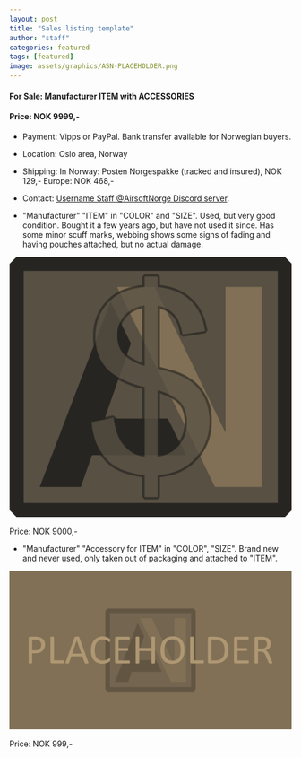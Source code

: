 ```yaml
---
layout: post
title: "Sales listing template"
author: "staff"
categories: featured
tags: [featured]
image: assets/graphics/ASN-PLACEHOLDER.png
---
```


<!-- The file name of your listing must follow a strict naming convetion:
YYYY-MM-DD-sales-listing-title.md
The date in the file name serves as the publishing date for the post.
Words in the file name should identify the post contents, and be separated only by dashes " - ", and contain no special characters. -->

<!--
layout: post <!-- DO NOT CHANGE --
title: "Sales listing template" <!-- Example: WTS: LBT 6094M with pouches --
author: "staff" <!-- use only your assigned alias, lower-case only --
categories: featured
tags: [featured] <!-- stick to existing tags, as far as possible --
image: assets/graphics/ASN-PLACEHOLDER.png
-->


<!-- Mandatory post heading.
The layout type line can not be changed.
Try to keep the title short, but as descriptive as possible.
Add author name, category (kit, airsoft, featured) and add a link to the cover image you want to display on the front page listing, as well as in the top right of the sales listing.
-->

<!-- Images, including the cover image, must be added to the /assets/images/ directory, in a subfolder with the same name as the file name of your post -->

<!-- In-text listing title.
Add " #### " in front of your title to give it a header style and size.
 -->

#### For Sale: Manufacturer ITEM with ACCESSORIES

<!-- Main listing text.
The main text should contain, at minimum, the following:

1 - A Detailed description of what the item(s) for sale are, and a description of their condition (new, like new,barely used, good, worn etc).

2 - At minimum one photo of the actual item(s) for sale, which accurately depicts the condition of the item.

3 - A specified price for the item(s) for sale. If you're unsure about the price, start high and let people talk you down.
3A - For listings with multiple items, the main price of the listing should be the combined price for all items for sale.
     You are free to also list a specified price attached to each seperate item, if you are willing to sell them separately.

4 - Modes of payment you are willing to accept (i.e. PayPal, Vipps, Bank Transfer, cash-in-hand etc.

5 - Location: Where in the world are the items located? Country is the minimum viable, but be as granular as PERSEC permits (i.e. "Western Norway").

6 - Shipping: Is it included in the price? Which methods of shipment are you willing to offer, and approximately how much will they cost the buyer?

7 - Contact: List the modes of contact prospective buyers can reach you through.
-->

#### Price: NOK 9999,-
* Payment: Vipps or PayPal. Bank transfer available for Norwegian buyers.
* Location: Oslo area, Norway
* Shipping: In Norway: Posten Norgespakke (tracked and insured), NOK 129,- Europe: NOK 468,-
* Contact: <a target="_blank" href="https://discord.gg/eQafMF6PGQ">Username Staff @AirsoftNorge Discord server</a>.



* "Manufacturer" "ITEM" in "COLOR" and "SIZE".
Used, but very good condition. Bought it a few years ago, but have not used it since.
Has some minor scuff marks, webbing shows some signs of fading and having pouches attached, but no actual damage.

<div class="image-thumbnail">
	<a href="/assets/graphics/asn-market-logo-v1.png">
		<img src="/assets/graphics/asn-market-logo-v1.png" width="640"/>
	</a>
</div>

Price: NOK 9000,-

* "Manufacturer" "Accessory for ITEM" in "COLOR", "SIZE".
Brand new and never used, only taken out of packaging and attached to "ITEM".

<div class="image-thumbnail">
	<a href="/assets/graphics/ASN-PLACEHOLDER.png">
		<img src="/assets/graphics/ASN-PLACEHOLDER.png" width="640"/>
	</a>
</div>

Price: NOK 999,-